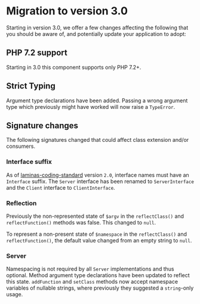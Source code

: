 # Migration to version 3.0

Starting in version 3.0, we offer a few changes affecting the
following that you should be aware of, and potentially update your application
to adopt:

## PHP 7.2 support

Starting in 3.0 this component supports only PHP 7.2+.

## Strict Typing

Argument type declarations have been added. Passing a wrong argument type which
previously might have worked will now raise a `TypeError`.

## Signature changes

The following signatures changed that could affect class extension and/or
consumers.

### Interface suffix

As of
[laminas-coding-standard](https://github.com/laminas/laminas-coding-standard)
version `2.0`, interface names must have an `Interface` suffix. The `Server`
interface has been renamed to `ServerInterface` and the `Client` interface to
`ClientInterface`.

### Reflection

Previously the non-represented state of `$argv` in the `reflectClass()` and
`reflectFunction()` methods was false. This changed to `null`.

To represent a non-present state of `$namespace` in the `reflectClass()` and
`reflectFunction()`, the default value changed from an empty string to `null`.

### Server

Namespacing is not required by all `Server` implementations and thus optional.
Method argument type declarations have been updated to reflect this state.
`addFunction` and `setClass` methods now accept namespace variables of nullable
strings, where previously they suggested a `string`-only usage.
